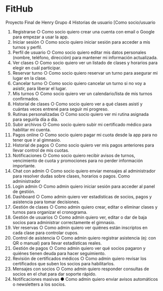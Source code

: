 # FitHub
Proyecto Final de Henry Grupo 4
 Historias de usuario 
[Como socio/usuario 
1. Registrarse 
○ Como socio quiero crear una cuenta con email o Google para empezar a 
usar la app. 
2. Iniciar sesión 
○ Como socio quiero iniciar sesión para acceder a mis turnos y perfil. 
3. Perfil de usuario 
○ Como socio quiero editar mis datos personales (nombre, teléfono, 
dirección) para mantener mi información actualizada. 
4. Ver clases 
○ Como socio quiero ver un listado de clases y horarios para elegir en cuál 
participar. 
5. Reservar turno 
○ Como socio quiero reservar un turno para asegurar mi lugar en la clase. 
6. Cancelar turno 
○ Como socio quiero cancelar un turno si no voy a asistir, para liberar el 
lugar. 
7. Mis turnos 
○ Como socio quiero ver un calendario/lista de mis turnos confirmados. 
8. Historial de clases 
○ Como socio quiero ver a qué clases asistí y cuántas veces entrené para 
seguir mi progreso. 
9. Rutinas personalizadas 
○ Como socio quiero ver mi rutina asignada para seguirla día a día. 
10. Subir archivos 
○ Como socio quiero subir mi certificado médico para habilitar mi cuenta. 
11. Pagos online 
○ Como socio quiero pagar mi cuota desde la app para no tener que ir al 
gimnasio. 
12. Historial de pagos 
○ Como socio quiero ver mis pagos anteriores para llevar control de mis 
cuotas. 
13. Notificaciones 
○ Como socio quiero recibir avisos de turnos, vencimiento de cuota y 
promociones para no perder información importante. 
14. Chat con admin 
○ Como socio quiero enviar mensajes al administrador para resolver dudas 
sobre clases, horarios o pagos. 
Como administrador 
1. Login admin 
○ Como admin quiero iniciar sesión para acceder al panel de gestión. 
2. Dashboard 
○ Como admin quiero ver estadísticas de socios, pagos y asistencia para 
tomar decisiones. 
3. Gestión de clases 
○ Como admin quiero crear, editar o eliminar clases y turnos para organizar 
el cronograma. 
4. Gestión de usuarios 
○ Como admin quiero ver, editar o dar de baja socios para administrar 
correctamente el gimnasio. 
5. Ver reservas 
○ Como admin quiero ver quiénes están inscriptos en cada clase para 
controlar cupos. 
6. Control de asistencia 
○ Como admin quiero registrar asistencia (ej: con QR o manual) para llevar 
estadísticas reales. 
7. Gestión de pagos 
○ Como admin quiero ver qué socios pagaron y quiénes tienen deuda para 
hacer seguimiento. 
8. Revisión de certificados médicos 
○ Como admin quiero revisar los certificados que suben los socios para 
habilitarlos. 
9. Mensajes con socios 
○ Como admin quiero responder consultas de socios en el chat para dar 
soporte rápido. 
10. Notificaciones masivas 
● Como admin quiero enviar avisos automáticos o newsletters a los socios. 
